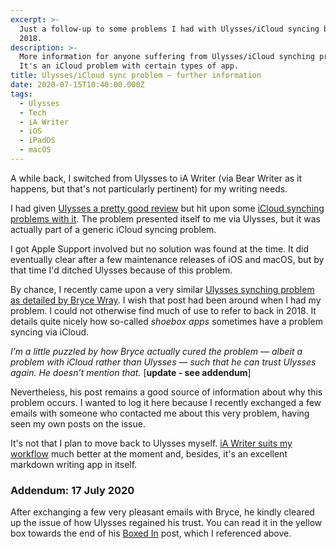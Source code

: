 ```yaml
---
excerpt: >-
  Just a follow-up to some problems I had with Ulysses/iCloud syncing back in
  2018.
description: >-
  More information for anyone suffering from Ulysses/iCloud synching problems.
  It's an iCloud problem with certain types of app.
title: Ulysses/iCloud sync problem — further information
date: 2020-07-15T10:40:00.000Z
tags:
  - Ulysses
  - Tech
  - iA Writer
  - iOS
  - iPadOS
  - macOS
---
```

A while back, I switched from Ulysses to iA Writer (via Bear Writer as it happens, but that's not particularly pertinent) for my writing needs. 

I had given [Ulysses a pretty good review](https://gordonansell.com/ulysses-review-the-best-writing-app-for-macos-and-ios) but hit upon some [iCloud synching problems with it](https://gordonansell.com/ulysses-review-the-best-writing-app-for-macos-and-ios#addendum). The problem presented itself to me via Ulysses, but it was actually part of a generic iCloud syncing problem.

I got Apple Support involved but no solution was found at the time. It did eventually clear after a few maintenance releases of iOS and macOS, but by that time I'd ditched Ulysses because of this problem.

By chance, I recently came upon a very similar [Ulysses synching problem as detailed by Bryce Wray](https://brycewray.com/posts/2019/05/boxed-in). I wish that post had been around when I had my problem. I could not otherwise find much of use to refer to back in 2018. It details quite nicely how so-called *shoebox apps* sometimes have a problem syncing via iCloud.

*I’m a little puzzled by how Bryce actually cured the problem — albeit a problem with iCloud rather than Ulysses — such that he can trust Ulysses again. He doesn’t mention that.* [**update - see addendum**]

Nevertheless, his post remains a good source of information about why this problem occurs. I wanted to log it here because I recently exchanged a few emails with someone who contacted me about this very problem, having seen my own posts on the issue.

It's not that I plan to move back to Ulysses myself. [iA Writer suits my workflow](https://gordonansell.com/ia-writer-review-and-changing-my-workflow) much better at the moment and, besides, it's an excellent markdown writing app in itself.

### Addendum: 17 July 2020

After exchanging a few very pleasant emails with Bryce, he kindly cleared up the issue of how Ulysses regained his trust. You can read it in the yellow box towards the end of his [Boxed In](https://brycewray.com/posts/2019/05/boxed-in) post, which I referenced above.

